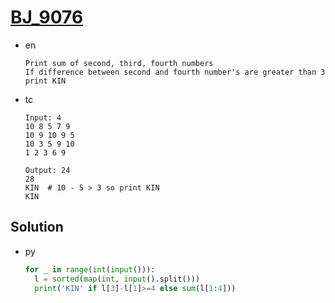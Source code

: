 # [BJ_9076](https://acmicpc.net/problem/9076)

* en

  ```en
  Print sum of second, third, fourth numbers
  If difference between second and fourth number's are greater than 3 print KIN
  ```

* tc

  ```tc
  Input: 4
  10 8 5 7 9
  10 9 10 9 5
  10 3 5 9 10
  1 2 3 6 9

  Output: 24
  28
  KIN  # 10 - 5 > 3 so print KIN
  KIN
  ```

## Solution

* py

  ```py
  for _ in range(int(input())):
    l = sorted(map(int, input().split()))
    print('KIN' if l[3]-l[1]>=4 else sum(l[1:4]))
  ```
